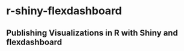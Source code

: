 r-shiny-flexdashboard
=====================

## Publishing Visualizations in R with Shiny and flexdashboard
